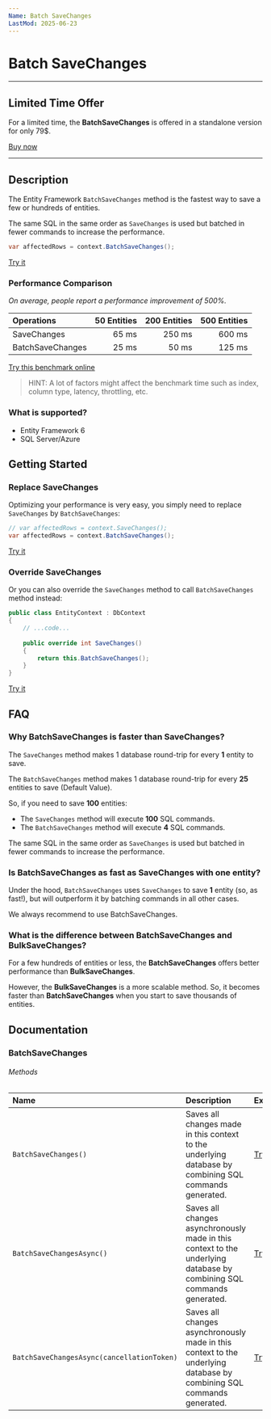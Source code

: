 ```yaml
---
Name: Batch SaveChanges
LastMod: 2025-06-23
---
```


# Batch SaveChanges

---

## Limited Time Offer
For a limited time, the **BatchSaveChanges** is offered in a standalone version for only 79$.

[Buy now](/pricing-limited)

---

## Description

The Entity Framework `BatchSaveChanges` method is the fastest way to save a few or hundreds of entities.

The same SQL in the same order as `SaveChanges` is used but batched in fewer commands to increase the performance.

```csharp
var affectedRows = context.BatchSaveChanges();
```
[Try it](https://dotnetfiddle.net/hHLUnp)

### Performance Comparison
_On average, people report a performance improvement of 500%._

| Operations       | 50 Entities  | 200 Entities | 500 Entities |
| :--------------- | -----------: | -----------: | -----------: |
| SaveChanges      | 65 ms        | 250 ms       | 600 ms       |
| BatchSaveChanges | 25 ms        | 50 ms        | 125 ms       |

[Try this benchmark online](https://dotnetfiddle.net/qCVyzm)

> HINT: A lot of factors might affect the benchmark time such as index, column type, latency, throttling, etc.

### What is supported?
- Entity Framework 6
- SQL Server/Azure

## Getting Started

### Replace SaveChanges
Optimizing your performance is very easy, you simply need to replace `SaveChanges` by `BatchSaveChanges`:

```csharp
// var affectedRows = context.SaveChanges();
var affectedRows = context.BatchSaveChanges();
```
[Try it](https://dotnetfiddle.net/8f4foP)

### Override SaveChanges
Or you can also override the `SaveChanges` method to call `BatchSaveChanges` method instead:

```csharp
public class EntityContext : DbContext
{
    // ...code...
    
    public override int SaveChanges()
    {
        return this.BatchSaveChanges();
    }
}
```
[Try it](https://dotnetfiddle.net/I3h9XM)

## FAQ

### Why BatchSaveChanges is faster than SaveChanges?
The `SaveChanges` method makes 1 database round-trip for every **1** entity to save.

The `BatchSaveChanges` method makes 1 database round-trip for every **25** entities to save (Default Value).

So, if you need to save **100** entities:
- The `SaveChanges` method will execute **100** SQL commands.
- The `BatchSaveChanges` method will execute **4** SQL commands.

The same SQL in the same order as `SaveChanges` is used but batched in fewer commands to increase the performance.

### Is BatchSaveChanges as fast as SaveChanges with one entity?

Under the hood, `BatchSaveChanges` uses `SaveChanges` to save **1** entity (so, as fast!), but will outperform it by batching commands in all other cases.

We always recommend to use BatchSaveChanges.

### What is the difference between BatchSaveChanges and BulkSaveChanges?
For a few hundreds of entities or less, the **BatchSaveChanges** offers better performance than **BulkSaveChanges**.

However, the **BulkSaveChanges** is a more scalable method. So, it becomes faster than **BatchSaveChanges** when you start to save thousands of entities.

## Documentation

### BatchSaveChanges

###### Methods

| Name | Description | Example |
| :--- | :---------- | :------ |
| `BatchSaveChanges()` | Saves all changes made in this context to the underlying database by combining SQL commands generated. | [Try it](https://dotnetfiddle.net/kCl8oB) |
| `BatchSaveChangesAsync()` | Saves all changes asynchronously made in this context to the underlying database by combining SQL commands generated. | [Try it](https://dotnetfiddle.net/RF1oec) |
| `BatchSaveChangesAsync(cancellationToken)` | Saves all changes asynchronously made in this context to the underlying database by combining SQL commands generated. | [Try it](https://dotnetfiddle.net/gYTj7w) |
